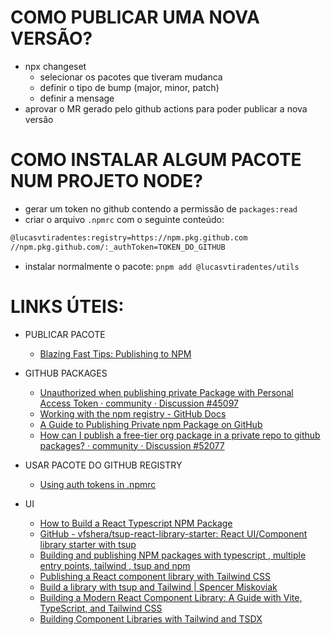 # COMO PUBLICAR UMA NOVA VERSÃO?

- npx changeset
  - selecionar os pacotes que tiveram mudanca
  - definir o tipo de bump (major, minor, patch)
  - definir a mensage
- aprovar o MR gerado pelo github actions para poder publicar a nova versão

# COMO INSTALAR ALGUM PACOTE NUM PROJETO NODE?

- gerar um token no github contendo a permissão de `packages:read`
- criar o arquivo `.npmrc` com o seguinte conteúdo:

```bash
@lucasvtiradentes:registry=https://npm.pkg.github.com
//npm.pkg.github.com/:_authToken=TOKEN_DO_GITHUB
```

- instalar normalmente o pacote: `pnpm add @lucasvtiradentes/utils`

# LINKS ÚTEIS:

- PUBLICAR PACOTE

  - [Blazing Fast Tips: Publishing to NPM](https://www.youtube.com/watch?v=eh89VE3Mk5g)

- GITHUB PACKAGES

  - [Unauthorized when publishing private Package with Personal Access Token · community · Discussion #45097](https://github.com/orgs/community/discussions/45097)
  - [Working with the npm registry - GitHub Docs](https://docs.github.com/en/packages/working-with-a-github-packages-registry/working-with-the-npm-registry)
  - [A Guide to Publishing Private npm Package on GitHub](https://medium.com/@aamiralihussain53/a-guide-to-publishing-private-npm-package-on-github-9c533a251e2d)
  - [How can I publish a free-tier org package in a private repo to github packages? · community · Discussion #52077](https://github.com/orgs/community/discussions/52077)

- USAR PACOTE DO GITHUB REGISTRY

  - [Using auth tokens in .npmrc](https://stackoverflow.com/questions/53099434/using-auth-tokens-in-npmrc/61666885#61666885)

- UI

  - [How to Build a React Typescript NPM Package](https://www.hungrimind.com/articles/packaging-react-typescript)
  - [GitHub - vfshera/tsup-react-library-starter: React UI/Component library starter with tsup](https://github.com/vfshera/tsup-react-library-starter)
  - [Building and publishing NPM packages with typescript , multiple entry points, tailwind , tsup and npm](https://dev.to/tigawanna/building-and-publishing-npm-packages-with-typescript-multiple-entry-points-tailwind-tsup-and-npm-9e7)
  - [Publishing a React component library with Tailwind CSS](https://samrobbins.uk/blog/tailwind-component-library)
  - [Build a library with tsup and Tailwind | Spencer Miskoviak](https://www.skovy.dev/blog/build-component-libraries-with-tsup-tailwind?seed=s0qqv1)
  - [Building a Modern React Component Library: A Guide with Vite, TypeScript, and Tailwind CSS](https://medium.com/@mevlutcantuna/building-a-modern-react-component-library-a-guide-with-vite-typescript-and-tailwind-css-862558516b8d)
  - [Building Component Libraries with Tailwind and TSDX](https://www.youtube.com/watch?v=qi-do2A80hc)
